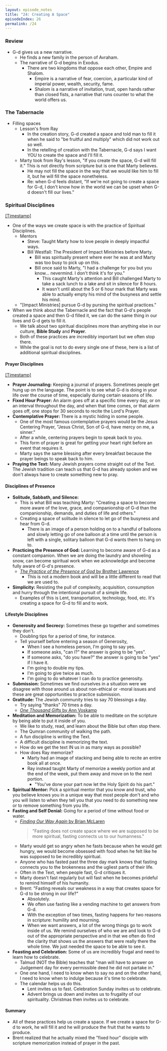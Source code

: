```yaml
---
layout: episode_notes
title: "24: Creating A Space"
episodeIndex: 26
permalink: /24
---
```

### Review

- G-d gives us a new narrative.
  - He finds a new family in the person of Avraham.
  - The narrative of G-d begins in Exodus.
    - There are two kingdoms that oppose each other, Empire and Shalom.
      - Empire is a narrative of fear, coercion, a particular kind of imperial power, wealth, security, fame.
      - Shalom is a narrative of invitation, trust, open hands rather than closed fists, a narrative that runs counter to what the world offers us.

### The Tabernacle

- Filling spaces
  - Lesson's from Ray
    - In the creation story, G-d created a space and told man to fill it when he said to "be fruitful and multiply" which did not work out so well.
    - In the retelling of creation with the Tabernacle, G-d says I want YOU to create the space and I'll fill it.
  - Marty took from Ray's lesson, "If you create the space, G-d will fill it." This is not directly from scripture but is one that Marty believes.
    - He may not fill the space in the way that we would like him to fill it, but he will fill the space nonetheless.
    - Re: when G-d feels distant, "If we're not going to create a space for G-d, I don't know how in the world we can be upset when G-d doesn't fill our lives."

### Spiritual Disciplines

[[Timestamp]](https://www.bemadiscipleship.com/24?t=438)

- One of the ways we create space is with the practice of Spiritual Disciplines.
  - Mentors
    - Steve: Taught Marty how to love people in deeply impactful ways.
    - Bill Westfall: The President of Impact Ministries before Marty.
      - Bill was spiritually present where ever he was at and Marty was too busy to pick up on this.
      - Bill once said to Marty, "I had a challenge for you but you know... nevermind. I don't think it's for you." 
        - This caught Marty's attention and Bill challenged Marty to take a sack lunch to a lake and sit in silence for 8 hours.
        - It wasn't until about the 5 or 6 hour mark that Marty was able to actually empty his mind of the busyness and settle his mind.
  - "[Impact Ministries] pursue G-d by pursing the spiritual practices."
- When we think about the Tabernacle and the fact that G-d's people created a space and then G-d filled it, we can do the same thing in our lives and G-d gets to fill it.
  - We talk about two spiritual disciplines more than anything else in our culture, **Bible Study** and **Prayer**.
  - Both of these practices are incredibly important but we often stop there.
  - While the goal is not to do every single one of these, here is a list of additional spiritual disciplines.

#### Prayer Disciplines

[[Timestamp]](https://www.bemadiscipleship.com/24?t=1024)

- **Prayer Journaling:** Keeping a journal of prayers. Sometimes people get hung up on the language. The point is to see what G-d is doing in your life over the course of time, especially during certain seasons of life.
- **Fixed Hour Prayer:** An alarm goes off at a specific time every day, or on an interval throughout the day, and when that time comes, or that alarm goes off, one stops for 30 seconds to recite the Lord's Prayer.
- **Contemplative Prayer:** There is a mystic hiding in some people. 
  - One of the most famous contemplative prayers would be the Jesus Centering Prayer, "Jesus Christ, Son of G-d, have mercy on me, a sinner."
  - After a while, centering prayers begin to speak back to you.
  - This form of prayer is great for getting your heart right before an event that requires it.
  - Marty says the same blessing after every breakfast because the prayer beings to speak back to him.
- **Praying the Text:** Many Jewish prayers come straight out of the Text. The Jewish tradition can teach us that G-d has already spoken and we don't always have to create something new to pray.

#### Disciplines of Presence

- **Solitude, Sabbath, and Silence:**
  - This is what Bill was teaching Marty: "Creating a space to become more aware of the love, grace, and companionship of G-d than the companionship, demands, and duties of life and others."
  - Creating a space of solitude in silence to let go of the busyness and hear from G-d.
    - There is an image of a person holding on to a handful of balloons and slowly letting go of one balloon at a time until the person is left with a single, solitary balloon that G-d wants them to hang on to.
- **Practicing the Presence of God:** Learning to become aware of G-d as a constant companion. When we are doing the laundry and shoveling snow, can become spiritual work when we acknowledge and become fully aware of G-d's presence.
  - [*The Practice of the Presence of God* by Brother Lawrence](https://amzn.to/2nfl2h5)
    - This is not a modern book and will be a little different to read that we are used to.
- **Simplicity:** Resisting the pull of complexity, acquisition, consumption and hurry through the intentional pursuit of a simple life.
  - Examples of this is Lent, transportation, technology, food, etc. It's creating a space for G-d to fill and to work.

#### Lifestyle Disciplines

- **Generosity and Secrecy:** Sometimes these go together and sometimes they don't.
  - Doubling tips for a period of time, for instance.
  - Tell yourself before entering a season of Generosity,
    - When I see a homeless person, I'm going to say yes.
    - If someone asks, "can I?" the answer is going to be "yes".
    - If someone asks, "do you have?" the answer is going to be "yes" if I have it.
    - I'm going to double my tips.
    - I'm going to give twice as much.
    - I'm going to do whatever I can do to practice generosity.
- **Submission:** Sometimes we find ourselves in a situation were we disagree with those around us about non-ethical or -moral issues and these are great opportunities to practice submission.
- **Gratitude:** The Jewish community tries to say 70 blessings a day.
  - Try saying "thanks" 70 times a day.
  - [*One Thousand Gifts* by Ann Voskamp](https://amzn.to/2nFfpJU)
- **Meditation and Memorization:** To be able to meditate on the scripture by being able to put it inside of you.
  - We like to study, read, and learn about the Bible but often stop there.
  - The Qumran community of walking the path.
  - A fun discipline is writing the Text.
  - A difficult discipline is memorizing the text.
  - How do we get the text IN us in as many ways as possible?
  - How does Ray memorize?
    - Marty had an image of stacking and being able to recite an entire book all at once.
    - Ray instead taught Marty of memorize a weekly portion and at the end of the week, put them away and move on to the next portion.
      - "You've done your part now let the Holy Spirit do his part."
- **Spiritual Mentor:** Pick a spiritual mentor that you know and trust, who you believe knows you in a unique way that most people don't and who you will listen to when they tell you that you need to do something new or to remove something from you life.
- **Fasting and Self Denial:** Going for a period of time without food or water.
  - [*Finding Our Way Again* by Brian McLaren](https://amzn.to/2nLftII)
    > "Fasting does not create space where we are supposed to be more spiritual, fasting connects us to our humanness."
  - Marty would get so angry when he fasts because when he would get hungry, we would become obsessed with food when he felt like he was supposed to be incredibly spiritual.
  - Anyone who has fasted past the three day mark knows that fasting connects you to the brokenness and the ugliest parts of their life.
  - Often in the Text, when people fast, G-d critiques it.
  - Marty doesn't fast regularly but will fast when he becomes prideful to remind himself of his humanity.
  - Brent: "Fasting reveals our weakness in a way that creates space for G-d to be strong in our life?"
    - Absolutely.
    - We often use fasting like a vending machine to get answers from G-d.
    - With the exception of two times, fasting happens for two reasons in scripture: humility and mourning.
    - When we want answers, a lot of the wrong things go to work inside of us. We remind ourselves of who we are and look to G-d out of the appropriate perspective and in that we often do find the clarity that shows us the answers that were really there the whole time. We just needed the space to be able to see it.
- **Feasting and Celebration:** Some of us are incredibly frugal and need to learn how to celebrate.
  - Talmud (NOT the Bible) teaches that "man will have to answer on Judgement day for every permissible deed he did not partake in."
  - One one hand, I need to know when to say no and on the other hand, I need to know when to indulge because it's time to celebrate.
  - The calendar helps us do this.
    - Lent invites us to fast. Celebration Sunday invites us to celebrate.
    - Advent brings us down and invites us to frugality of our spirituality. Christmas then invites us to celebrate.

#### Summary

- All of these practices help us create a space. If we create a space for G-d to work, he will fill it and he will produce the fruit that he wants to produce.
- Brent realized that he actually mixed the "fixed hour" disciple with scripture memorization instead of prayer in the past.
